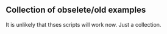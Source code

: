 Collection of obselete/old examples
-----------------------------------

It is unlikely that thses scripts will work now.
Just a collection.

